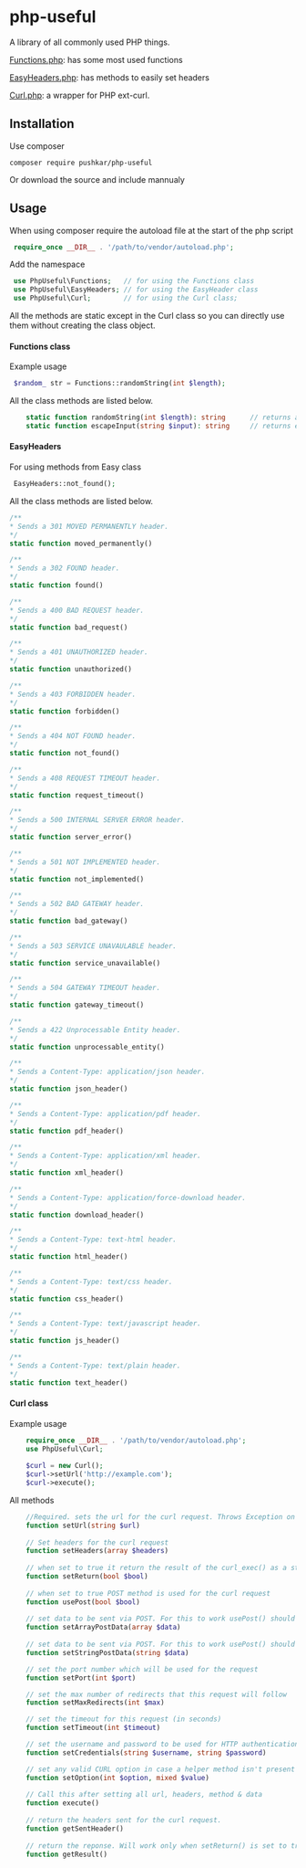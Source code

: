  
 # php-useful
 
 A library of all commonly used PHP things.
 
 [Functions.php](https://github.com/pushkar-anand/php-useful/blob/master/src/Functions.php): has some most used functions
 
 [EasyHeaders.php](https://github.com/pushkar-anand/php-useful/blob/master/src/EasyHeaders.php): has methods to easily set headers
 
 [Curl.php](https://github.com/pushkar-anand/php-useful/blob/master/src/Curl.php): a wrapper for PHP ext-curl.
 
## Installation

Use composer
 
`composer require pushkar/php-useful`

Or download the source and include mannualy

## Usage 

When using composer require the autoload file at the start of the php script
```php 
 require_once __DIR__ . '/path/to/vendor/autoload.php';
```
Add the namespace
```php
 use PhpUseful\Functions;   // for using the Functions class
 use PhpUseful\EasyHeaders; // for using the EasyHeader class
 use PhpUseful\Curl;        // for using the Curl class;
```
All the methods are static except in the Curl class so you can directly use them without creating the class object.


#### Functions class
Example usage
```php
 $random_ str = Functions::randomString(int $length);
```
All the class methods are listed below.
```php
    static function randomString(int $length): string      // returns a random string of given length
    static function escapeInput(string $input): string     // returns escaped string for the given input string
```

#### EasyHeaders

For using methods from Easy class  
```php
 EasyHeaders::not_found();
```
All the class methods are listed below.
```php
/**
* Sends a 301 MOVED PERMANENTLY header.
*/
static function moved_permanently()

/**
* Sends a 302 FOUND header.
*/
static function found()

/**
* Sends a 400 BAD REQUEST header.
*/
static function bad_request()

/**
* Sends a 401 UNAUTHORIZED header.
*/
static function unauthorized()

/**
* Sends a 403 FORBIDDEN header.
*/
static function forbidden()

/**
* Sends a 404 NOT FOUND header.
*/
static function not_found()

/**
* Sends a 408 REQUEST TIMEOUT header.
*/
static function request_timeout()

/**
* Sends a 500 INTERNAL SERVER ERROR header.
*/
static function server_error()

/**
* Sends a 501 NOT IMPLEMENTED header.
*/
static function not_implemented()

/**
* Sends a 502 BAD GATEWAY header.
*/
static function bad_gateway()

/**
* Sends a 503 SERVICE UNAVAULABLE header.
*/
static function service_unavailable()

/**
* Sends a 504 GATEWAY TIMEOUT header.
*/
static function gateway_timeout()

/**
* Sends a 422 Unprocessable Entity header.
*/
static function unprocessable_entity()

/**
* Sends a Content-Type: application/json header.
*/
static function json_header()

/**
* Sends a Content-Type: application/pdf header.
*/
static function pdf_header()

/**
* Sends a Content-Type: application/xml header.
*/
static function xml_header()

/**
* Sends a Content-Type: application/force-download header.
*/
static function download_header()

/**
* Sends a Content-Type: text-html header.
*/
static function html_header()

/**
* Sends a Content-Type: text/css header.
*/
static function css_header()

/**
* Sends a Content-Type: text/javascript header.
*/
static function js_header()

/**
* Sends a Content-Type: text/plain header.
*/
static function text_header()
```

#### Curl class

Example usage 
```php
    require_once __DIR__ . '/path/to/vendor/autoload.php';
    use PhpUseful\Curl;
    
    $curl = new Curl();
    $curl->setUrl('http://example.com');
    $curl->execute();
```

All methods 
```php
    //Required. sets the url for the curl request. Throws Exception on invalid url.
    function setUrl(string $url)  
    
    // Set headers for the curl request
    function setHeaders(array $headers)     
    
    // when set to true it return the result of the curl_exec() as a string instead of outputting it directly.
    function setReturn(bool $bool)
    
    // when set to true POST method is used for the curl request
    function usePost(bool $bool)
    
    // set data to be sent via POST. For this to work usePost() should be set to true
    function setArrayPostData(array $data)
    
    // set data to be sent via POST. For this to work usePost() should be set to true
    function setStringPostData(string $data)

    // set the port number which will be used for the request
    function setPort(int $port)

    // set the max number of redirects that this request will follow
    function setMaxRedirects(int $max)

    // set the timeout for this request (in seconds)
    function setTimeout(int $timeout)

    // set the username and password to be used for HTTP authentication
    function setCredentials(string $username, string $password)

    // set any valid CURL option in case a helper method isn't present
    function setOption(int $option, mixed $value)
    
    // Call this after setting all url, headers, method & data
    function execute()
    
    // return the headers sent for the curl request.
    function getSentHeader()
    
    // return the reponse. Will work only when setReturn() is set to true.
    function getResult()
```

